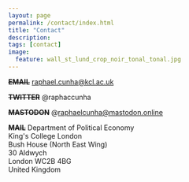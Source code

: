 ```yaml
---
layout: page
permalink: /contact/index.html
title: "Contact"
description:
tags: [contact]
image:
  feature: wall_st_lund_crop_noir_tonal_tonal.jpg
---
```



<s><strong>EMAIL</strong></s>
raphael.cunha@kcl.ac.uk

<s><strong>TWITTER</strong></s>
@raphaccunha

<s><strong>MASTODON</strong></s>
@raphaelcunha@mastodon.online

<s><strong>MAIL</strong></s>
Department of Political Economy<br>King's College London<br>Bush House (North East Wing)<br>30 Aldwych<br>London WC2B 4BG<br>United Kingdom


